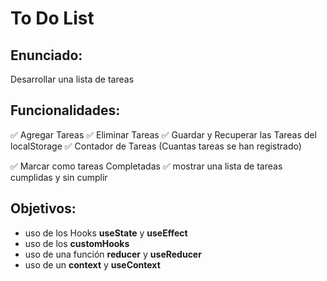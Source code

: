 # To Do List 

## Enunciado:

Desarrollar una lista de tareas

## Funcionalidades:
✅ Agregar Tareas
✅ Eliminar Tareas
✅ Guardar y Recuperar las Tareas del localStorage
✅ Contador de Tareas (Cuantas tareas se han registrado)


✅ Marcar como tareas Completadas
✅ mostrar una lista de tareas cumplidas y sin cumplir 

## Objetivos:

- uso de los Hooks **useState** y **useEffect**
- uso de los **customHooks**
- uso de una función **reducer** y **useReducer**
- uso de un **context** y **useContext**


